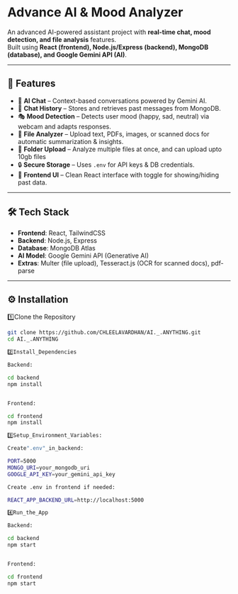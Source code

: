 # Advance AI & Mood Analyzer

An advanced AI-powered assistant project with **real-time chat, mood detection, and file analysis** features.  
Built using **React (frontend), Node.js/Express (backend), MongoDB (database), and Google Gemini API (AI)**.

---

## 🚀 Features
- 🤖 **AI Chat** – Context-based conversations powered by Gemini AI.  
- 📜 **Chat History** – Stores and retrieves past messages from MongoDB.  
- 🎭 **Mood Detection** – Detects user mood (happy, sad, neutral) via webcam and adapts responses.  
- 📂 **File Analyzer** – Upload text, PDFs, images, or scanned docs for automatic summarization & insights.  
- 📁 **Folder Upload** – Analyze multiple files at once, and can upload upto 10gb files 
- 🔒 **Secure Storage** – Uses `.env` for API keys & DB credentials.  
- 🎨 **Frontend UI** – Clean React interface with toggle for showing/hiding past data.

---

## 🛠️ Tech Stack
- **Frontend**: React, TailwindCSS  
- **Backend**: Node.js, Express  
- **Database**: MongoDB Atlas  
- **AI Model**: Google Gemini API (Generative AI)  
- **Extras**: Multer (file upload), Tesseract.js (OCR for scanned docs), pdf-parse  

---

## ⚙️ Installation

1️⃣Clone the Repository
```bash
git clone https://github.com/CHLEELAVARDHAN/AI._.ANYTHING.git
cd AI._.ANYTHING

2️⃣Install_Dependencies

Backend:

cd backend
npm install


Frontend:

cd frontend
npm install

3️⃣Setup_Environment_Variables:

Create".env"_in_backend:

PORT=5000
MONGO_URI=your_mongodb_uri
GOOGLE_API_KEY=your_gemini_api_key

Create .env in frontend if needed:

REACT_APP_BACKEND_URL=http://localhost:5000

4️⃣Run_the_App

Backend:

cd backend
npm start


Frontend:

cd frontend
npm start